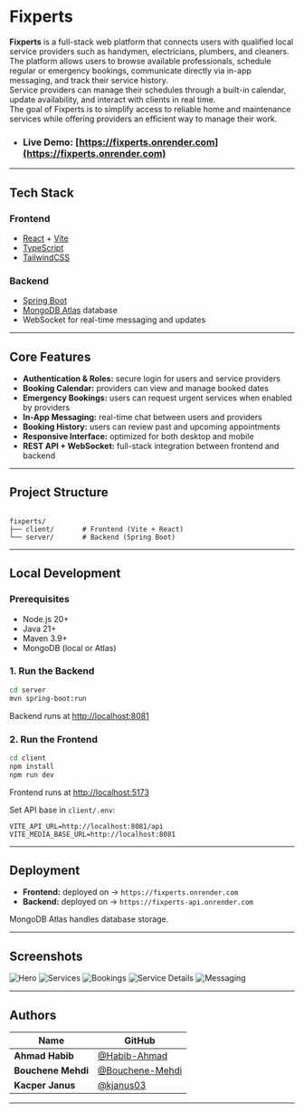 # Fixperts

**Fixperts** is a full-stack web platform that connects users with qualified local service providers such as handymen, electricians, plumbers, and cleaners.  
The platform allows users to browse available professionals, schedule regular or emergency bookings, communicate directly via in-app messaging, and track their service history.  
Service providers can manage their schedules through a built-in calendar, update availability, and interact with clients in real time.  
The goal of Fixperts is to simplify access to reliable home and maintenance services while offering providers an efficient way to manage their work.

- ### Live Demo: [https://fixperts.onrender.com](https://fixperts.onrender.com)

---

## Tech Stack

### Frontend

- [React](https://react.dev/) + [Vite](https://vitejs.dev/)
- [TypeScript](https://www.typescriptlang.org/)
- [TailwindCSS](https://tailwindcss.com/)

### Backend

- [Spring Boot](https://spring.io/projects/spring-boot)
- [MongoDB Atlas](https://www.mongodb.com/atlas) database
- WebSocket for real-time messaging and updates

---

## Core Features

- **Authentication & Roles:** secure login for users and service providers
- **Booking Calendar:** providers can view and manage booked dates
- **Emergency Bookings:** users can request urgent services when enabled by providers
- **In-App Messaging:** real-time chat between users and providers
- **Booking History:** users can review past and upcoming appointments
- **Responsive Interface:** optimized for both desktop and mobile
- **REST API + WebSocket:** full-stack integration between frontend and backend

---

## Project Structure

```

fixperts/
├── client/       # Frontend (Vite + React)
└── server/       # Backend (Spring Boot)

```

---

## Local Development

### Prerequisites

- Node.js 20+
- Java 21+
- Maven 3.9+
- MongoDB (local or Atlas)

### 1. Run the Backend

```bash
cd server
mvn spring-boot:run
```

Backend runs at [http://localhost:8081](http://localhost:8081)

### 2️. Run the Frontend

```bash
cd client
npm install
npm run dev
```

Frontend runs at [http://localhost:5173](http://localhost:5173)

Set API base in `client/.env`:

```env
VITE_API_URL=http://localhost:8081/api
VITE_MEDIA_BASE_URL=http://localhost:8081
```

---

## Deployment

- **Frontend:** deployed on → `https://fixperts.onrender.com`
- **Backend:** deployed on → `https://fixperts-api.onrender.com`

MongoDB Atlas handles database storage.

---

## Screenshots

![Hero](image.png)
![Services](image-1.png)
![Bookings](image-2.png)
![Service Details](image-3.png)
![Messaging](image-4.png)

---

## Authors

| Name               | GitHub                                               |
| ------------------ | ---------------------------------------------------- |
| **Ahmad Habib**    | [@Habib-Ahmad](https://github.com/Habib-Ahmad)       |
| **Bouchene Mehdi** | [@Bouchene-Mehdi](https://github.com/Bouchene-Mehdi) |
| **Kacper Janus**   | [@kjanus03](https://github.com/kjanus03)             |

---
